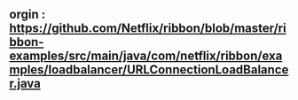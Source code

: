 ## orgin : https://github.com/Netflix/ribbon/blob/master/ribbon-examples/src/main/java/com/netflix/ribbon/examples/loadbalancer/URLConnectionLoadBalancer.java